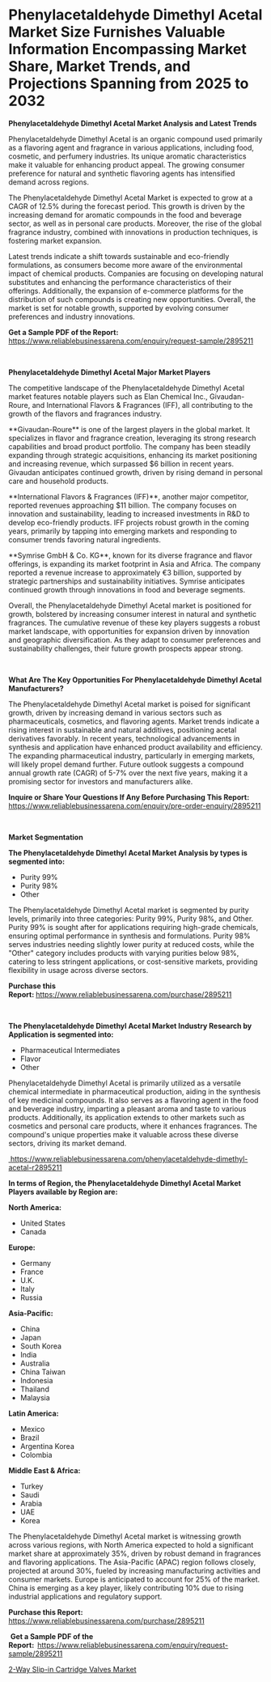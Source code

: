 <p><h1>Phenylacetaldehyde Dimethyl Acetal Market Size Furnishes Valuable Information Encompassing Market Share, Market Trends, and Projections Spanning from 2025 to 2032</h1></p><p><strong>Phenylacetaldehyde Dimethyl Acetal Market Analysis and Latest Trends</strong></p>
<p><p>Phenylacetaldehyde Dimethyl Acetal is an organic compound used primarily as a flavoring agent and fragrance in various applications, including food, cosmetic, and perfumery industries. Its unique aromatic characteristics make it valuable for enhancing product appeal. The growing consumer preference for natural and synthetic flavoring agents has intensified demand across regions.</p><p>The Phenylacetaldehyde Dimethyl Acetal Market is expected to grow at a CAGR of 12.5% during the forecast period. This growth is driven by the increasing demand for aromatic compounds in the food and beverage sector, as well as in personal care products. Moreover, the rise of the global fragrance industry, combined with innovations in production techniques, is fostering market expansion.</p><p>Latest trends indicate a shift towards sustainable and eco-friendly formulations, as consumers become more aware of the environmental impact of chemical products. Companies are focusing on developing natural substitutes and enhancing the performance characteristics of their offerings. Additionally, the expansion of e-commerce platforms for the distribution of such compounds is creating new opportunities. Overall, the market is set for notable growth, supported by evolving consumer preferences and industry innovations.</p></p>
<p><strong>Get a Sample PDF of the Report:&nbsp;</strong> <a href="https://www.reliablebusinessarena.com/enquiry/request-sample/2895211?utm_campaign=2887&utm_medium=2&utm_source=Github&utm_content=ia&utm_term=15032025&utm_id=phenylacetaldehyde-dimethyl-acetal">https://www.reliablebusinessarena.com/enquiry/request-sample/2895211</a></p>
<p>&nbsp;</p>
<p><strong>Phenylacetaldehyde Dimethyl Acetal Major Market Players</strong></p>
<p><p>The competitive landscape of the Phenylacetaldehyde Dimethyl Acetal market features notable players such as Elan Chemical Inc., Givaudan-Roure, and International Flavors & Fragrances (IFF), all contributing to the growth of the flavors and fragrances industry.</p><p>**Givaudan-Roure** is one of the largest players in the global market. It specializes in flavor and fragrance creation, leveraging its strong research capabilities and broad product portfolio. The company has been steadily expanding through strategic acquisitions, enhancing its market positioning and increasing revenue, which surpassed $6 billion in recent years. Givaudan anticipates continued growth, driven by rising demand in personal care and household products.</p><p>**International Flavors & Fragrances (IFF)**, another major competitor, reported revenues approaching $11 billion. The company focuses on innovation and sustainability, leading to increased investments in R&D to develop eco-friendly products. IFF projects robust growth in the coming years, primarily by tapping into emerging markets and responding to consumer trends favoring natural ingredients.</p><p>**Symrise GmbH & Co. KG**, known for its diverse fragrance and flavor offerings, is expanding its market footprint in Asia and Africa. The company reported a revenue increase to approximately €3 billion, supported by strategic partnerships and sustainability initiatives. Symrise anticipates continued growth through innovations in food and beverage segments.</p><p>Overall, the Phenylacetaldehyde Dimethyl Acetal market is positioned for growth, bolstered by increasing consumer interest in natural and synthetic fragrances. The cumulative revenue of these key players suggests a robust market landscape, with opportunities for expansion driven by innovation and geographic diversification. As they adapt to consumer preferences and sustainability challenges, their future growth prospects appear strong.</p></p>
<p>&nbsp;</p>
<p><strong>What Are The Key Opportunities For Phenylacetaldehyde Dimethyl Acetal Manufacturers?</strong></p>
<p><p>The Phenylacetaldehyde Dimethyl Acetal market is poised for significant growth, driven by increasing demand in various sectors such as pharmaceuticals, cosmetics, and flavoring agents. Market trends indicate a rising interest in sustainable and natural additives, positioning acetal derivatives favorably. In recent years, technological advancements in synthesis and application have enhanced product availability and efficiency. The expanding pharmaceutical industry, particularly in emerging markets, will likely propel demand further. Future outlook suggests a compound annual growth rate (CAGR) of 5-7% over the next five years, making it a promising sector for investors and manufacturers alike.</p></p>
<p><strong>Inquire or Share Your Questions If Any Before Purchasing This Report:</strong> <a href="https://www.reliablebusinessarena.com/enquiry/pre-order-enquiry/2895211?utm_campaign=2887&utm_medium=2&utm_source=Github&utm_content=ia&utm_term=15032025&utm_id=phenylacetaldehyde-dimethyl-acetal">https://www.reliablebusinessarena.com/enquiry/pre-order-enquiry/2895211</a></p>
<p>&nbsp;</p>
<p><strong>Market Segmentation</strong></p>
<p><strong>The Phenylacetaldehyde Dimethyl Acetal Market Analysis by types is segmented into:</strong></p>
<p><ul><li>Purity 99%</li><li>Purity 98%</li><li>Other</li></ul></p>
<p><p>The Phenylacetaldehyde Dimethyl Acetal market is segmented by purity levels, primarily into three categories: Purity 99%, Purity 98%, and Other. Purity 99% is sought after for applications requiring high-grade chemicals, ensuring optimal performance in synthesis and formulations. Purity 98% serves industries needing slightly lower purity at reduced costs, while the "Other" category includes products with varying purities below 98%, catering to less stringent applications, or cost-sensitive markets, providing flexibility in usage across diverse sectors.</p></p>
<p><strong>Purchase this Report:&nbsp;</strong><a href="https://www.reliablebusinessarena.com/purchase/2895211?utm_campaign=2887&utm_medium=2&utm_source=Github&utm_content=ia&utm_term=15032025&utm_id=phenylacetaldehyde-dimethyl-acetal">https://www.reliablebusinessarena.com/purchase/2895211</a></p>
<p>&nbsp;</p>
<p><strong>The Phenylacetaldehyde Dimethyl Acetal Market Industry Research by Application is segmented into:</strong></p>
<p><ul><li>Pharmaceutical Intermediates</li><li>Flavor</li><li>Other</li></ul></p>
<p><p>Phenylacetaldehyde Dimethyl Acetal is primarily utilized as a versatile chemical intermediate in pharmaceutical production, aiding in the synthesis of key medicinal compounds. It also serves as a flavoring agent in the food and beverage industry, imparting a pleasant aroma and taste to various products. Additionally, its application extends to other markets such as cosmetics and personal care products, where it enhances fragrances. The compound's unique properties make it valuable across these diverse sectors, driving its market demand.</p></p>
<p><a href="https://www.reliablebusinessarena.com/phenylacetaldehyde-dimethyl-acetal-r2895211?utm_campaign=2887&utm_medium=2&utm_source=Github&utm_content=ia&utm_term=15032025&utm_id=phenylacetaldehyde-dimethyl-acetal">&nbsp;https://www.reliablebusinessarena.com/phenylacetaldehyde-dimethyl-acetal-r2895211</a></p>
<p><strong>In terms of Region, the Phenylacetaldehyde Dimethyl Acetal Market Players available by Region are:</strong></p>
<p>
    <p> <strong> North America: </strong>
        <ul>
            <li>United States</li>
            <li>Canada</li>
        </ul>
        </p> 
    <p> <strong> Europe: </strong>
        <ul>
            <li>Germany</li>
            <li>France</li>
            <li>U.K.</li>
            <li>Italy</li>
            <li>Russia</li>
        </ul>
        </p> 
    <p> <strong> Asia-Pacific: </strong>
        <ul>
            <li>China</li>
            <li>Japan</li>
            <li>South Korea</li>
            <li>India</li>
            <li>Australia</li>
            <li>China Taiwan</li>
            <li>Indonesia</li>
            <li>Thailand</li>
            <li>Malaysia</li>
        </ul>
        </p> 
    <p> <strong> Latin America: </strong>
        <ul>
            <li>Mexico</li>
            <li>Brazil</li>
            <li>Argentina Korea</li>
            <li>Colombia</li>
        </ul>
        </p> 
    <p> <strong> Middle East & Africa: </strong>
        <ul>
            <li>Turkey</li>
            <li>Saudi</li>
            <li>Arabia</li>
            <li>UAE</li>
            <li>Korea</li>
        </ul>
    </p>
    </p>
<p><p>The Phenylacetaldehyde Dimethyl Acetal market is witnessing growth across various regions, with North America expected to hold a significant market share at approximately 35%, driven by robust demand in fragrances and flavoring applications. The Asia-Pacific (APAC) region follows closely, projected at around 30%, fueled by increasing manufacturing activities and consumer markets. Europe is anticipated to account for 25% of the market. China is emerging as a key player, likely contributing 10% due to rising industrial applications and regulatory support.</p></p>
<p><strong>Purchase this Report: </strong><a href="https://www.reliablebusinessarena.com/purchase/2895211?utm_campaign=2887&utm_medium=2&utm_source=Github&utm_content=ia&utm_term=15032025&utm_id=phenylacetaldehyde-dimethyl-acetal">https://www.reliablebusinessarena.com/purchase/2895211</a></p>
<p>&nbsp;<strong>Get a Sample PDF of the Report:&nbsp;&nbsp;</strong><a href="https://www.reliablebusinessarena.com/enquiry/request-sample/2895211?utm_campaign=2887&utm_medium=2&utm_source=Github&utm_content=ia&utm_term=15032025&utm_id=phenylacetaldehyde-dimethyl-acetal">https://www.reliablebusinessarena.com/enquiry/request-sample/2895211</a></p>
<p><strong></strong></p>
<p><p><a href="https://github.com/carylgrinko/Market-Research-Report-List-1/blob/main/2-way-slip-in-cartridge-valves-market.md?utm_campaign=2887&utm_medium=2&utm_source=Github&utm_content=ia&utm_term=15032025&utm_id=phenylacetaldehyde-dimethyl-acetal">2-Way Slip-in Cartridge Valves Market</a></p></p>